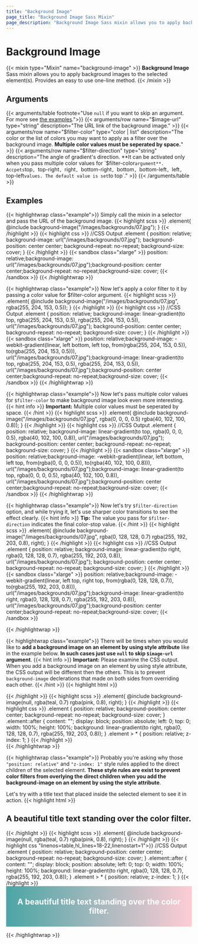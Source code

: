 ```yaml
---
title: "Background Image"
page_title: "Background Image Sass Mixin"
page_description: "Background Image Sass mixin allows you to apply background-image CSS property to the selected element(s)."
---
```


# Background Image

{{< mixin type="Mixin" name="background-image" >}}
**Background Image** Sass mixin allows you to apply background images to the selected element(s). Provides an easy to use one-line method.
{{< /mixin >}}

## Arguments

{{< arguments/table footnote="Use `null` if you want to skip an argument. For more see [the examples](#examples).">}}
  {{< arguments/row name="$image-url" type="string" description="The URL link of the background image." >}}
  {{< arguments/row name="$filter-color" type="color | list" description="The color or the list of colors you may want to apply as a filter over the background image. **Multiple color values must be seperated by space.**" >}}
  {{< arguments/row name="$filter-direction" type="string" description="The angle of gradient's direction. **It can be activated only when you pass multiple color values for `$filter-color` argument**. Accpets `top`, `top-right`, `right`, `bottom-right`, `bottom`, `bottom-left`, `left`, `top-left` values. The default value is set `to top`." >}}
{{< /arguments/table >}}


## Examples

{{< highlightwrap class="example">}}
Simply call the mixin in a selector and pass the URL of the background image.
{{< highlight scss >}}
.element{
  @include background-image("/images/backgrounds/07.jpg");
}
{{< /highlight >}}
{{< highlight css >}}
//CSS Output
.element {
  position: relative;
  background-image: url("/images/backgrounds/07.jpg");
  background-position: center center;
  background-repeat: no-repeat;
  background-size: cover;
}
{{< /highlight >}}
{{< sandbox class="xlarge" >}}
position: relative;background-image: url("/images/backgrounds/07.jpg");background-position: center center;background-repeat: no-repeat;background-size: cover;
{{< /sandbox >}}
{{< /highlightwrap >}}

{{< highlightwrap class="example">}}
Now let's apply a color filter to it by passing a color value for $filter-color argument.
{{< highlight scss >}}
.element{
  @include background-image("/images/backgrounds/07.jpg", rgba(255, 204, 153, 0.5));
}
{{< /highlight >}}
{{< highlight css >}}
//CSS Output
.element {
  position: relative;
  background-image: linear-gradient(to top, rgba(255, 204, 153, 0.5), rgba(255, 204, 153, 0.5)), url("/images/backgrounds/07.jpg");
  background-position: center center;
  background-repeat: no-repeat;
  background-size: cover;
}
{{< /highlight >}}
{{< sandbox class="xlarge" >}}
position: relative;background-image: -webkit-gradient(linear, left bottom, left top, from(rgba(255, 204, 153, 0.5)), to(rgba(255, 204, 153, 0.5))), url("/images/backgrounds/07.jpg");background-image: linear-gradient(to top, rgba(255, 204, 153, 0.5), rgba(255, 204, 153, 0.5)), url("/images/backgrounds/07.jpg");background-position: center center;background-repeat: no-repeat;background-size: cover;
{{< /sandbox >}}
{{< /highlightwrap >}}

{{< highlightwrap class="example">}}
Now let's pass multiple color values for `$filter-color` to make background image look even more interesting.
{{< hint info >}}
**Important:** Multiple color values must be seperated by space.
{{< /hint >}}
{{< highlight scss >}}
.element{
  @include background-image("/images/backgrounds/07.jpg", rgba(0, 0, 0, 0.5) rgba(40, 102, 100, 0.8));
}
{{< /highlight >}}
{{< highlight css >}}
//CSS Output
.element {
  position: relative;
  background-image: linear-gradient(to top, rgba(0, 0, 0, 0.5), rgba(40, 102, 100, 0.8)), url("/images/backgrounds/07.jpg");
  background-position: center center;
  background-repeat: no-repeat;
  background-size: cover;
}
{{< /highlight >}}
{{< sandbox class="xlarge" >}}
position: relative;background-image: -webkit-gradient(linear, left bottom, left top, from(rgba(0, 0, 0, 0.5)), to(rgba(40, 102, 100, 0.8))), url("/images/backgrounds/07.jpg");background-image: linear-gradient(to top, rgba(0, 0, 0, 0.5), rgba(40, 102, 100, 0.8)), url("/images/backgrounds/07.jpg");background-position: center center;background-repeat: no-repeat;background-size: cover;
{{< /sandbox >}}
{{< /highlightwrap >}}

{{< highlightwrap class="example">}}
Now let's try `$filter-direction` option, and while trying it, let's use sharper color transitions to see the effect clearly.
{{< hint info >}}
**Tip:** The value you pass for `$filter-direction` indicates the final color-stop value.
{{< /hint >}}
{{< highlight scss >}}
.element{
  @include background-image("/images/backgrounds/07.jpg", rgba(0, 128, 128, 0.7) rgba(255, 192, 203, 0.8), right);
}
{{< /highlight >}}
{{< highlight css >}}
//CSS Output
.element {
  position: relative;
  background-image: linear-gradient(to right, rgba(0, 128, 128, 0.7), rgba(255, 192, 203, 0.8)), url("/images/backgrounds/07.jpg");
  background-position: center center;
  background-repeat: no-repeat;
  background-size: cover;
}
{{< /highlight >}}
{{< sandbox class="xlarge" >}}
position: relative;background-image: -webkit-gradient(linear, left top, right top, from(rgba(0, 128, 128, 0.7)), to(rgba(255, 192, 203, 0.8))), url("/images/backgrounds/07.jpg");background-image: linear-gradient(to right, rgba(0, 128, 128, 0.7), rgba(255, 192, 203, 0.8)), url("/images/backgrounds/07.jpg");background-position: center center;background-repeat: no-repeat;background-size: cover;
{{< /sandbox >}}

{{< /highlightwrap >}}

{{< highlightwrap class="example">}}
There will be times when you would like to **add a background image on an element by using style attribute** like in the example below. **In such cases just use `null` to skip `$image-url` argument**.
{{< hint info >}}
**Important:** Please examine the CSS output. When you add a background image on an element by using style attribute, the CSS output will be different then the others. This is to prevent `background-image` declerations that made on both sides from overriding each other.
{{< /hint >}}
{{< highlight html >}}
<div class="element" style="background-image: url(/images/backgrounds/07.jpg)"></div>
{{< /highlight >}}
{{< highlight scss >}}
.element{
  @include background-image(null, rgba(teal, 0.7) rgba(pink, 0.8), right);
}
{{< /highlight >}}
{{< highlight css >}}
.element {
  position: relative;
  background-position: center center;
  background-repeat: no-repeat;
  background-size: cover;
}
.element::after {
  content: "";
  display: block;
  position: absolute;
  left: 0;
  top: 0;
  width: 100%;
  height: 100%;
  background: linear-gradient(to right, rgba(0, 128, 128, 0.7), rgba(255, 192, 203, 0.8));
}
.element > * {
  position: relative;
  z-index: 1;
}
{{< /highlight >}}
<style>
.element.example05 {
  position: relative;
  background-position: center center;
  background-repeat: no-repeat;
  background-size: cover;
}
.element.example05::after {
  content: "";
  display: block;
  position: absolute;
  left: 0;
  top: 0;
  width: 100%;
  height: 100%;
  background: -webkit-gradient(linear, left top, right top, from(rgba(0, 128, 128, 0.7)), to(rgba(255, 192, 203, 0.8)));
  background: linear-gradient(to right, rgba(0, 128, 128, 0.7), rgba(255, 192, 203, 0.8));
}
.element.example05 > * {
  position: relative;
  z-index: 1;
}
</style>
<div class="element sandbox xxlarge example05" style="background-image: url(/images/backgrounds/07.jpg)"></div>
{{< /highlightwrap >}}

{{< highlightwrap class="example">}}
Probably you're asking why those `"position: relative"` and `"z-index: 1"` style rules applied to the direct children of the selected element. **These style rules are exist to prevent color filters from overlying the direct children when you add the background-image on an element by using the style attribute**.

Let's try with a title text that placed inside the selected element to see it in action. 
{{< highlight html >}}
<div class="element" style="background-image: url(/images/backgrounds/07.jpg)">
  <h2>A beautiful title text standing over the color filter.</h2>
</div>
{{< /highlight >}}
{{< highlight scss >}}
.element{
  @include background-image(null, rgba(teal, 0.7) rgba(pink, 0.8), right);
}
{{< /highlight >}}
{{< highlight css "linenos=table,hl_lines=18-22,linenostart=1">}}
//CSS Output
.element {
  position: relative;
  background-position: center center;
  background-repeat: no-repeat;
  background-size: cover;
}
.element::after {
  content: "";
  display: block;
  position: absolute;
  left: 0;
  top: 0;
  width: 100%;
  height: 100%;
  background: linear-gradient(to right, rgba(0, 128, 128, 0.7), rgba(255, 192, 203, 0.8));
}
.element > * {
  position: relative;
  z-index: 1;
}
{{< /highlight >}}
<style>
.element.example06 {
  border-radius: 5px;
  display: -webkit-box;
  display: flex;
  -webkit-box-pack: center;
  justify-content: center;
  -webkit-box-align: center;
  align-items: center;
  position: relative;
  background-position: center center;
  background-repeat: no-repeat;
  background-size: cover;
  padding: 30px;
}
.element.example06 .title {
  color: white;
  text-align: center;
  margin: 0;
}
.element.example06::after {
  content: "";
  display: block;
  position: absolute;
  left: 0;
  top: 0;
  width: 100%;
  height: 100%;
  background: -webkit-gradient(linear, left top, right top, from(rgba(0, 128, 128, 0.7)), to(rgba(255, 192, 203, 0.8)));
  background: linear-gradient(to right, rgba(0, 128, 128, 0.7), rgba(255, 192, 203, 0.8));
}
.element.example06 > * {
  position: relative;
  z-index: 1;
}
</style>

<div class="element sandbox large example06" style="background-image: url(/images/backgrounds/07.jpg)">
  <h2 class="title">A beautiful title text standing over the color filter.</h2>
</div>

{{< /highlightwrap >}}





